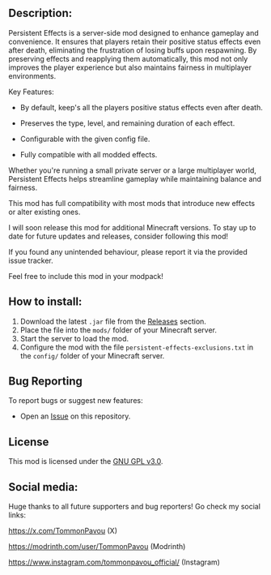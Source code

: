 ## Description:
Persistent Effects is a server-side mod designed to enhance gameplay and convenience. It ensures that players retain their positive status effects even after death, eliminating the frustration of losing buffs upon respawning. By preserving effects and reapplying them automatically, this mod not only improves the player experience but also maintains fairness in multiplayer environments.

Key Features:

  - By default, keep's all the players positive status effects even after death.

  - Preserves the type, level, and remaining duration of each effect.

  - Configurable with the given config file.
  
  - Fully compatible with all modded effects.

Whether you're running a small private server or a large multiplayer world, Persistent Effects helps streamline gameplay while maintaining balance and fairness.

This mod has full compatibility with most mods that introduce new effects or alter existing ones.

I will soon release this mod for additional Minecraft versions. To stay up to date for future updates and releases, consider following this mod!

If you found any unintended behaviour, please report it via the provided issue tracker.

Feel free to include this mod in your modpack!

## How to install:
1. Download the latest `.jar` file from the [Releases](https://github.com/TommonPavou/Persistent-Effects/releases) section.
2. Place the file into the `mods/` folder of your Minecraft server.
3. Start the server to load the mod.
4. Configure the mod with the file `persistent-effects-exclusions.txt` in the `config/` folder of your Minecraft server.


## Bug Reporting
To report bugs or suggest new features:
- Open an [Issue](https://github.com/TommonPavou/Persistent-Effects/issues) on this repository.


## License
This mod is licensed under the [GNU GPL v3.0](./LICENSE).


## Social media:
Huge thanks to all future supporters and bug reporters!
Go check my social links:

https://x.com/TommonPavou (X)

https://modrinth.com/user/TommonPavou (Modrinth)

https://www.instagram.com/tommonpavou_official/ (Instagram)
